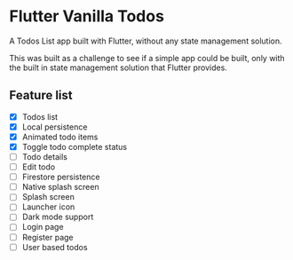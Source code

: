 # Flutter Vanilla Todos

A Todos List app built with Flutter, without any state management solution.

This was built as a challenge to see if a simple app could be built, only with the built in state management solution that Flutter provides.

## Feature list

- [x] Todos list
- [x] Local persistence
- [x] Animated todo items
- [x] Toggle todo complete status
- [ ] Todo details
- [ ] Edit todo
- [ ] Firestore persistence
- [ ] Native splash screen
- [ ] Splash screen
- [ ] Launcher icon
- [ ] Dark mode support
- [ ] Login page
- [ ] Register page
- [ ] User based todos
